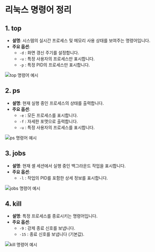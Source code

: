 # 리눅스 명령어 정리

## 1. top
- **설명**: 시스템의 실시간 프로세스 및 메모리 사용 상태를 보여주는 명령어입니다.
- **주요 옵션**:
  - `-d` : 화면 갱신 주기를 설정합니다.
  - `-u` : 특정 사용자의 프로세스만 표시합니다.
  - `-p` : 특정 PID의 프로세스만 표시합니다.
  
![top 명령어 예시](이미지_링크)

## 2. ps
- **설명**: 현재 실행 중인 프로세스의 상태를 출력합니다.
- **주요 옵션**:
  - `-e` : 모든 프로세스를 표시합니다.
  - `-f` : 자세한 포맷으로 출력합니다.
  - `-u` : 특정 사용자의 프로세스를 표시합니다.
  
![ps 명령어 예시](이미지_링크)

## 3. jobs
- **설명**: 현재 셸 세션에서 실행 중인 백그라운드 작업을 표시합니다.
- **주요 옵션**:
  - `-l` : 작업의 PID를 포함한 상세 정보를 표시합니다.
  
![jobs 명령어 예시](이미지_링크)

## 4. kill
- **설명**: 특정 프로세스를 종료시키는 명령어입니다.
- **주요 옵션**:
  - `-9` : 강제 종료 신호를 보냅니다.
  - `-15` : 종료 신호를 보냅니다 (기본값).
  
![kill 명령어 예시](이미지_링크)
